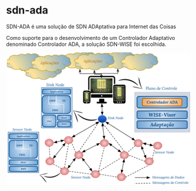 # sdn-ada
SDN-ADA é uma solução de SDN ADAptativa para Internet das Coisas

Como suporte para o desenvolvimento de um Controlador Adaptativo denominado Controlador ADA, a solução SDN-WISE foi escolhida.

<div align="center">
    <img src="/IMG/visãoGeralADA.png" width="500px"</img> 
</div>
